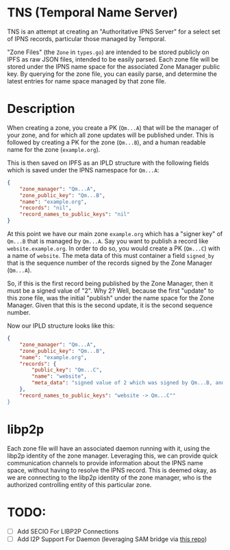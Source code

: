 # TNS (Temporal Name Server)

TNS is an attempt at creating an "Authoritative IPNS Server" for a select set of IPNS records, particular those managed by Temporal.

"Zone Files" (the `Zone` in `types.go`) are intended to be stored publicly on IPFS as raw JSON files, intended to be easily parsed. Each zone file will be stored under the IPNS name space for the associated Zone Manager public key. By querying for the zone file, you can easily parse, and determine the latest entries for name space managed by that zone file.


# Description

When creating a zone, you create a PK (`Qm...A`) that will be the manager of your zone, and for which all zone updates will be published under. This is followed by creating a PK for the zone (`Qm...B`), and a human readable name for the zone (`example.org`).

This is then saved on IPFS as an IPLD structure with the following fields which is saved under the IPNS namespace for `Qm...A`:
```json
{
    "zone_manager": "Qm...A",
    "zone_public_key": "Qm...B",
    "name": "example.org",
    "records": "nil",
    "record_names_to_public_keys": "nil"
}
```

At this point we have our main zone `example.org` which has a "signer key" of `Qm...B` that is managed by `Qm...A`. Say you want to publish a record like `website.example.org`. In order to do so, you would create a PK (`Qm...C`) with a name of `website`.  The meta data of this must container a field `signed_by` that is the sequence number of the records signed by the Zone Manager (`Qm...A`). 

So, if this is the first record being published by the Zone Manager, then it must be a signed value of "2". Why 2? Well, because the first "update" to this zone file, was the initial "publish" under the name space for the Zone Manager. Given that this is the second update, it is the second sequence number.

Now our IPLD structure looks like this:
```json
{
    "zone_manager": "Qm...A",
    "zone_public_key": "Qm...B",
    "name": "example.org",
    "records": {
        "public_key": "Qm...C",
        "name": "website",
        "meta_data": "signed value of 2 which was signed by Qm...B, and any other data"
    },
    "record_names_to_public_keys": "website -> Qm...C""
}
```

# libp2p

Each zone file will have an associated daemon running with it, using the libp2p identity of the zone manager. Leveraging this, we can provide quick communication channels to provide information about the IPNS name space, without having to resolve the IPNS record. This is deemed okay, as we are connecting to the libp2p identity of the zone manager, who is the authorized controlling entity of this particular zone.

# TODO:

* [ ] Add SECIO For LIBP2P Connections
* [ ] Add I2P Support For Daemon (leveraging SAM bridge via [this repo](https://github.com/eyedeekay/sam3-multiaddr))